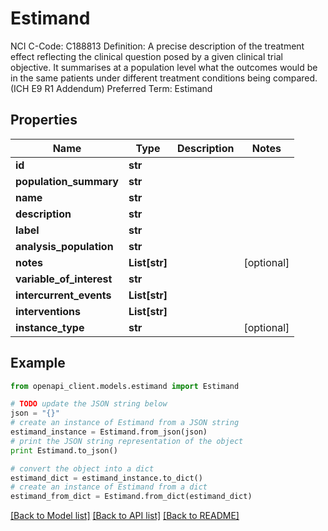 # Estimand

NCI C-Code: C188813 Definition: A precise description of the treatment effect reflecting the clinical question posed by a given clinical trial objective. It summarises at a population level what the outcomes would be in the same patients under different treatment conditions being compared. (ICH E9 R1 Addendum) Preferred Term: Estimand

## Properties
Name | Type | Description | Notes
------------ | ------------- | ------------- | -------------
**id** | **str** |  | 
**population_summary** | **str** |  | 
**name** | **str** |  | 
**description** | **str** |  | 
**label** | **str** |  | 
**analysis_population** | **str** |  | 
**notes** | **List[str]** |  | [optional] 
**variable_of_interest** | **str** |  | 
**intercurrent_events** | **List[str]** |  | 
**interventions** | **List[str]** |  | 
**instance_type** | **str** |  | [optional] 

## Example

```python
from openapi_client.models.estimand import Estimand

# TODO update the JSON string below
json = "{}"
# create an instance of Estimand from a JSON string
estimand_instance = Estimand.from_json(json)
# print the JSON string representation of the object
print Estimand.to_json()

# convert the object into a dict
estimand_dict = estimand_instance.to_dict()
# create an instance of Estimand from a dict
estimand_from_dict = Estimand.from_dict(estimand_dict)
```
[[Back to Model list]](../README.md#documentation-for-models) [[Back to API list]](../README.md#documentation-for-api-endpoints) [[Back to README]](../README.md)


